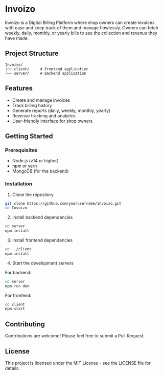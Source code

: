 # Invoizo

Invoizo is a Digital Billing Platform where shop owners can create invoices with ease and keep track of them and manage flowlessly. Owners can fetch weekly, daily, monthly, or yearly bills to see the collection and revenue they have made.

## Project Structure

```
Invoizo/
├── client/     # Frontend application
└── server/     # Backend application
```

## Features

- Create and manage invoices
- Track billing history
- Generate reports (daily, weekly, monthly, yearly)
- Revenue tracking and analytics
- User-friendly interface for shop owners

## Getting Started

### Prerequisites

- Node.js (v14 or higher)
- npm or yarn
- MongoDB (for the backend)

### Installation

1. Clone the repository
```bash
git clone https://github.com/yourusername/Invoizo.git
cd Invoizo
```

2. Install backend dependencies
```bash
cd server
npm install
```

3. Install frontend dependencies
```bash
cd ../client
npm install
```

4. Start the development servers

For backend:
```bash
cd server
npm run dev
```

For frontend:
```bash
cd client
npm start
```

## Contributing

Contributions are welcome! Please feel free to submit a Pull Request.

## License

This project is licensed under the MIT License - see the LICENSE file for details. 